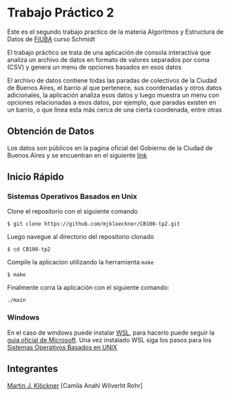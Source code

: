 # Trabajo Práctico 2

Este es el segundo trabajo practico de la materia Algoritmos y Estructura de
Datos de [FIUBA](https://en.wikipedia.org/wiki/Faculty_of_Engineering,_University_of_Buenos_Aires) curso Schmidt

El trabajo práctico se trata de una aplicación de consola interactiva que
analiza un archivo de datos en formato de valores separados por coma (CSV) y
genera un menu de opciones basados en esos datos

El archivo de datos contiene todas las paradas de colectivos de la Ciudad de
Buenos Aires, el barrio al que pertenece, sus coordenadas y otros datos
adicionales, la aplicación analiza esos datos y luego muestra un menu con
opciones relacionadas a esos datos, por ejemplo, que paradas existen en un
barrio, o que linea esta más cerca de una cierta coordenada, entre otras

## Obtención de Datos 

Los datos son públicos en la pagina oficial del Gobierno de la Ciudad de Buenos
Aires y se encuentran en el siguiente [link](https://data.buenosaires.gob.ar/dataset/colectivos-paradas)

## Inicio Rápido

### Sistemas Operativos Basados en Unix 

Clone el repositorio con el siguiente comando

```console
$ git clone https://github.com/mjkloeckner/CB100-tp2.git
```

Luego navegue al directorio del repositorio clonado

```console
$ cd CB100-tp2
```

Compile la aplicacion utilizando la herramienta `make`

```console
$ make
```

Finalmente corra la aplicación con el siguiente comando: 

```console
./main
```

### Windows

En el caso de windows puede instalar
[WSL](https://en.wikipedia.org/wiki/Windows_Subsystem_for_Linux), para hacerlo
puede seguir la [guia oficial de
Microsoft](https://learn.microsoft.com/en-us/windows/wsl/install). Una vez
instalado WSL siga los pasos para los [Sistemas Operativos Basados en
UNIX](#sistemas-operativos-basados-en-unix)

## Integrantes

[Martin J. Klöckner](https://github.com/mjkloeckner)
[Camila Anahi Wilverht Rohr]
